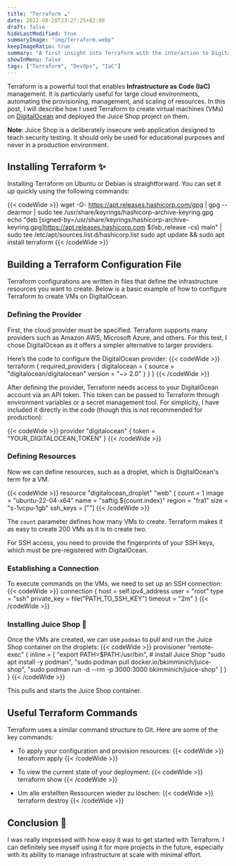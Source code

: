 ```yaml
---
title: "Terraform ☁️"
date: 2022-08-28T23:27:25+02:00
draft: false
hideLastModified: true
summaryImage: "img/terraform.webp"
keepImageRatio: true
summary: "A first insight into Terraform with the interaction to Digital Ocean."
showInMenu: false
tags: ["Terraform", "DevOps", "IaC"]
---
```


Terraform is a powerful tool that enables **Infrastructure as Code (IaC)** management.
It is particularly useful for large cloud environments, automating the provisioning,
management, and scaling of resources.
In this post, I will describe how I used Terraform to create virtual machines (VMs) on [DigitalOcean](https://www.digitalocean.com) and deployed the Juice Shop project on them.

**Note**: Juice Shop is a deliberately insecure web application designed to teach security testing.
It should only be used for educational purposes and never in a production environment.

## Installing Terraform ✨

Installing Terraform on Ubuntu or Debian is straightforward. You can set it up quickly using the following commands:

{{< codeWide >}}
wget -O- https://apt.releases.hashicorp.com/gpg | gpg --dearmor | sudo tee /usr/share/keyrings/hashicorp-archive-keyring.gpg
echo "deb [signed-by=/usr/share/keyrings/hashicorp-archive-keyring.gpg]https://apt.releases.hashicorp.com $(lsb_release -cs) main" | sudo tee /etc/apt/sources.list.d/hashicorp.list
sudo apt update && sudo apt install terraform
{{< /codeWide >}}

## Building a Terraform Configuration File

Terraform configurations are written in files that define the infrastructure resources you want to create.
Below is a basic example of how to configure Terraform to create VMs on DigitalOcean.

### Defining the Provider

First, the cloud provider must be specified.
Terraform supports many providers such as Amazon AWS, Microsoft Azure, and others.
For this test, I chose DigitalOcean as it offers a simpler alternative to larger providers.

Here’s the code to configure the DigitalOcean provider:
{{< codeWide >}}
terraform {
    required_providers {
        digitalocean = {
            source = "digitalocean/digitalocean"
            version = "~> 2.0"
        }
    }
}
{{< /codeWide >}}

After defining the provider, Terraform needs access to your DigitalOcean account via an API token.
This token can be passed to Terraform through environment variables or a secret management tool.
For simplicity, I have included it directly in the code (though this is not recommended for production):

{{< codeWide >}}
provider "digitalocean" {
    token = "YOUR_DIGITALOCEAN_TOKEN"
}
{{< /codeWide >}}

### Defining Resources

Now we can define resources, such as a droplet, which is DigitalOcean's term for a VM.

{{< codeWide >}}
resource "digitalocean_droplet" "web" {
    count = 1
    image = "ubuntu-22-04-x64"
    name = "saftig.${count.index}"
    region = "fra1"
    size = "s-1vcpu-1gb"
    ssh_keys = [""]
{{< /codeWide >}}

The `count` parameter defines how many VMs to create.
Terraform makes it as easy to create 200 VMs as it is to create two.

For SSH access, you need to provide the fingerprints of your SSH keys, which must be pre-registered with DigitalOcean.

### Establishing a Connection

To execute commands on the VMs, we need to set up an SSH connection:
{{< codeWide >}}
    connection {
        host = self.ipv4_address
        user = "root"
        type = "ssh"
        private_key = file("PATH_TO_SSH_KEY")
        timeout = "2m"
    }
{{< /codeWide >}}

### Installing Juice Shop 🧃

Once the VMs are created, we can use `podman` to pull and run the Juice Shop container on the droplets:
{{< codeWide >}}
    provisioner "remote-exec" {
        inline = [
            "export PATH=$PATH:/usr/bin",
            # install Juice Shop
            "sudo apt install -y podman",
            "sudo podman pull docker.io/bkimminich/juice-shop",
            "sudo podman run -d --rm -p 3000:3000 bkimminich/juice-shop"
        ]
    }
}
{{< /codeWide >}}

This pulls and starts the Juice Shop container.

## Useful Terraform Commands

Terraform uses a similar command structure to Git.
Here are some of the key commands:

- To apply your configuration and provision resources:
{{< codeWide >}}
terraform apply
{{< /codeWide >}}

- To view the current state of your deployment:
{{< codeWide >}}
terraform show
{{< /codeWide >}}

- Um alle erstellten Ressourcen wieder zu löschen:
{{< codeWide >}}
terraform destroy
{{< /codeWide >}}

## Conclusion 🎉
I was really impressed with how easy it was to get started with Terraform.
I can definitely see myself using it for more projects in the future, especially with its ability to manage infrastructure at scale with minimal effort.
